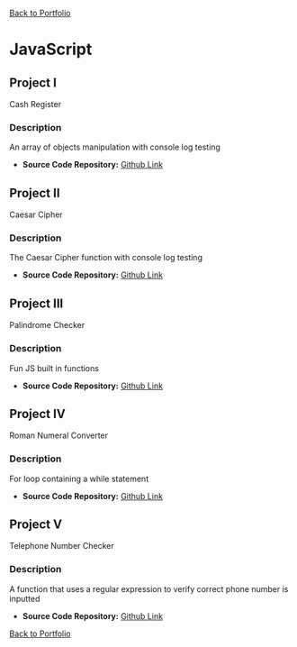 [Back to Portfolio](./)

JavaScript
===============

## Project I
Cash Register
### Description
An array of objects manipulation with console log testing

-   **Source Code Repository:** [Github Link](https://github.com/ckyleflynn/JS_code-project2-/blob/main/CashRegister.js)  

## Project II
Caesar Cipher
### Description
The Caesar Cipher function with console log testing

-   **Source Code Repository:** [Github Link](https://github.com/ckyleflynn/JS_code-project2-/blob/main/CeasarCipher.js)  

## Project III
Palindrome Checker
### Description
Fun JS built in functions

-   **Source Code Repository:** [Github Link](https://github.com/ckyleflynn/JS_code-project2-/blob/main/PalindromeChecker.js)  


## Project IV
Roman Numeral Converter
### Description
For loop containing a while statement

-   **Source Code Repository:** [Github Link](https://github.com/ckyleflynn/JS_code-project2-/blob/main/RomanNumeralConvert.js)  


## Project V
Telephone Number Checker
### Description
A function that uses a regular expression to verify correct phone number is inputted

-   **Source Code Repository:** [Github Link](https://github.com/ckyleflynn/JS_code-project2-/blob/main/TelephoneNumberChecker.js)  



[Back to Portfolio](./)

